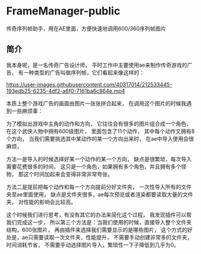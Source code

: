 # FrameManager-public
传奇序列帧助手，用在AE里面，方便快速地调用600/360序列帧图片


## 简介
我本身呢，是一名传奇广告设计师，
平时工作中主要使用ae来制作传奇游戏的广告，
有一种类型的广告叫做序列帧，它们看起来像这样的：



https://user-images.githubusercontent.com/40317014/212533445-193edb25-6235-4df2-a6f0-7161ba6c864e.mp4


本质上整个游戏广告的画面由图片一张张拼合起来，
在调用这个图片的时候我遇到一些麻烦事：

为了模拟出游戏中主角的动作和方向，
它往往会有很多的图片组合成一个角色，
在这个武侠人物中拥有600级图片，
里面包含了11个动作，
其中每个动作又拥有8个方向，
当我们需要挑选其中某动作的某一个方向出来时，
在ae中导入使用会很麻烦，

方法一是导入的时候选择好某一个动作的某一个方向，
缺点是很繁琐，每次导入需要花费很多的时间，
这只是一个角色，如果拥有多个角色，并且拥有多个怪物，
那这个时间加起来会变得非常非常夸张。

方法二是提前把每个动作和每一个方向提前分好文件夹，
一次性导入所有的文件夹至ae里面使用，
缺点是文件夹很多，ae每次预览或者渲染都要读取大量的文件夹，
对性能的影响会比较高。

这个时候我们进行思考，有没有其它的办法来简化这个过程，
我发现插件可以帮我们完成这一步，
所以第三个方法是：当我们使用的时候，直接导入整个文件夹结构，600张图片，
再由插件来选择我们需要显示的是哪些图片，
这个方式的好处是，ae只需要读取一次文件夹，性能提升，
不需要手动创建非常多的文件夹，时间消耗节省，
不需要手动选择图片导入，繁琐性一下子降低到几乎为0。


